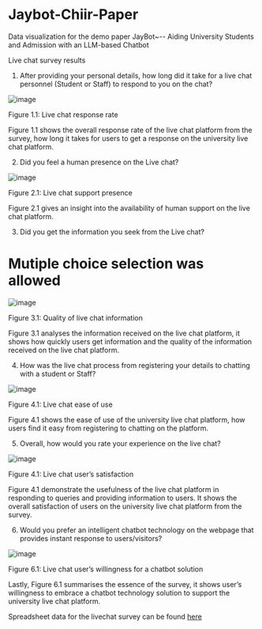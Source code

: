 # Jaybot-Chiir-Paper
Data visualization for the demo paper JayBot~-- Aiding University Students and Admission with an LLM-based Chatbot

Live chat survey results

1.	After providing your personal details, how long did it take for a live chat personnel (Student or Staff) to respond to you on the chat?
   
![image](https://github.com/Greenconsult/Jaybot-Chiir-Paper/assets/130986642/f75046c3-8d0c-4ec7-a51f-8fa600e571e6)

Figure 1.1: Live chat response rate
 
Figure 1.1 shows the overall response rate of the live chat platform from the survey, how long it takes for users to get a response on the university live chat platform. 

2.	Did you feel a human presence on the Live chat?

![image](https://github.com/Greenconsult/Jaybot-Chiir-Paper/assets/130986642/c96d54ca-1a4c-4a5a-a10e-cd90c01788f1)

Figure 2.1: Live chat support presence

Figure 2.1 gives an insight into the availability of human support on the live chat platform.

3. Did you get the information you seek from the Live chat?

# Mutiple choice selection was allowed 	 	 	 

![image](https://github.com/Greenconsult/Jaybot-Chiir-Paper/assets/130986642/81b5e46e-58e1-4ce4-9065-f312df591fc1)

Figure 3.1: Quality of live chat information

Figure 3.1 analyses the information received on the live chat platform, it shows how quickly users get information and the quality of the information received on the live chat platform.

4.	How was the live chat process from registering your details to chatting with a student or Staff?
 
![image](https://github.com/Greenconsult/Jaybot-Chiir-Paper/assets/130986642/449d4123-6353-480d-94ee-428c2580e2bb)

Figure 4.1: Live chat ease of use

Figure 4.1 shows the ease of use of the university live chat platform, how users find it easy from registering to chatting on the platform.


5.	Overall, how would you rate your experience on the live chat?

  ![image](https://github.com/Greenconsult/Jaybot-Chiir-Paper/assets/130986642/5d092df5-2458-47ab-a1ca-49d4387f0826)


Figure 4.1: Live chat user’s satisfaction

Figure 4.1 demonstrate the usefulness of the live chat platform in responding to queries and providing information to users. It shows the overall satisfaction of users on the university live chat platform from the survey.

6.	Would you prefer an intelligent chatbot technology on the webpage that provides instant response to users/visitors?
   
 ![image](https://github.com/Greenconsult/Jaybot-Chiir-Paper/assets/130986642/bd1f5d6f-d891-49c4-852e-7e5a32ead15f)

Figure 6.1: Live chat user’s willingness for a chatbot solution 

Lastly, Figure 6.1 summarises the essence of the survey, it shows user’s willingness to embrace a chatbot technology solution to support the university live chat platform. 

Spreadsheet data for the livechat survey can be found [here](https://docs.google.com/spreadsheets/d/1Lm-4eKELRHj89u9q6VlenlHCbEUtOVjM/edit?usp=sharing&ouid=111156514980420706408&rtpof=true&sd=true)

